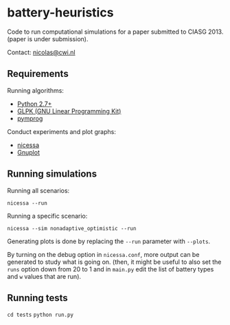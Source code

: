 battery-heuristics
==================

Code to run computational simulations for a paper submitted to CIASG 2013.
(paper is under submission).

Contact: nicolas@cwi.nl


Requirements
-------------

Running algorithms:
* [Python 2.7+](http://python.org/)
* [GLPK (GNU Linear Programming Kit)](http://www.gnu.org/software/glpk/)
* [pymprog](http://pymprog.sourceforge.net/)

Conduct experiments and plot graphs:
* [nicessa](http://homepages.cwi.nl/~nicolas/nicessa/)
* [Gnuplot](http://www.gnuplot.info/)

Running simulations
--------------------

Running all scenarios:

``nicessa --run``

Running a specific scenario:

``nicessa --sim nonadaptive_optimistic --run``

Generating plots is done by replacing the ``--run`` parameter with ``--plots``.

By turning on the debug option in ``nicessa.conf``, more output can be generated
to study what is going on.
(then, it might be useful to also set the ``runs`` option down from 20 to 1 and 
in ``main.py`` edit the list of battery types and ``w`` values that are run).


Running tests
--------------------

``cd tests``
``python run.py``


